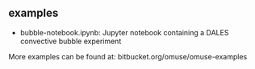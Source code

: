 ## examples ##

* bubble-notebook.ipynb: Jupyter notebook containing a DALES convective bubble experiment

More examples can be found at: bitbucket.org/omuse/omuse-examples
